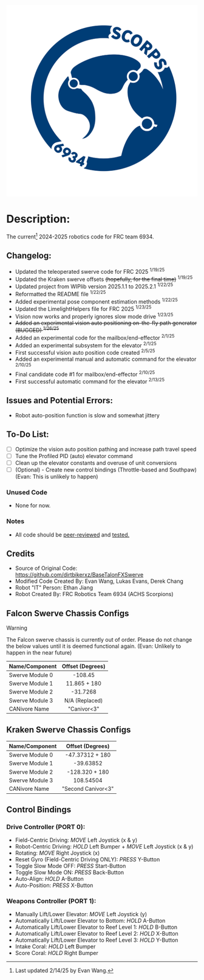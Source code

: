 ![](TeamLogo6934.png)

# Description: 
The current[^1] 2024-2025 robotics code for FRC team 6934.

## Changelog:  
- Updated the teleoperated swerve code for FRC 2025 <sup>1/19/25</sup>
- Updated the Kraken swerve offsets ~~(hopefully, for the final time)~~ <sup>1/19/25</sup>
- Updated project from WIPlib version 2025.1.1 to 2025.2.1 <sup>1/22/25</sup>
- Reformatted the README file <sup>1/22/25</sup>
- Added experimental pose component estimation methods <sup>1/22/25</sup>
- Updated the LimelightHelpers file for FRC 2025 <sup>1/23/25</sup>
- Vision now works and properly ignores slow mode drive <sup>1/23/25</sup>
- ~~Added an experimental vision auto positioning on-the-fly path generator (BUGGED) <sup>1/26/25</sup>~~
- Added an experimental code for the mailbox/end-effector <sup>2/1/25</sup>
- Added an experimental subsystem for the elevator <sup>2/1/25</sup>
- First successful vision auto position code created <sup>2/5/25</sup>
- Added an experimental manual and automatic command for the elevator <sup>2/10/25</sup>
- Final candidate code #1 for mailbox/end-effector <sup>2/10/25</sup>
- First successful automatic command for the elevator <sup>2/13/25</sup>

## Issues and Potential Errors:   
- Robot auto-position function is slow and somewhat jittery

## To-Do List:  
- [ ] Optimize the vision auto position pathing and increase path travel speed
- [ ] Tune the Profiled PID (auto) elevator command
- [ ] Clean up the elevator constants and overuse of unit conversions
- [ ] \(Optional\) - Create new control bindings (Throttle-based and Southpaw) (Evan: This is unlikely to happen)

### Unused Code  
- None for now. 

### Notes  
- All code should be <ins>peer-reviewed</ins> and <ins>tested</inv>. 

## Credits  
- Source of Original Code: https://github.com/dirtbikerxz/BaseTalonFXSwerve  
- Modified Code Created By: Evan Wang, Lukas Evans, Derek Chang  
- Robot "IT" Person: Ethan Jiang
- Robot Created By: FRC Robotics Team 6934 (ACHS Scorpions)  

## Falcon Swerve Chassis Configs  
> [!WARNING]
> The Falcon swerve chassis is currently out of order. Please do not change the below values until it is deemed functional again. (Evan: Unlikely to happen in the near future)

| Name/Component | Offset (Degrees) |
| :--- | :---: |
| Swerve Module 0 | -108.45 |
| Swerve Module 1 | 11.865 + 180 |
| Swerve Module 2 | -31.7268 |
| Swerve Module 3 | N/A (Replaced) |
| CANivore Name | "Canivor<3" |

## Kraken Swerve Chassis Configs  

| Name/Component | Offset (Degrees) |
| :--- | :---: |
| Swerve Module 0 | -47.37312 + 180 |
| Swerve Module 1 | -39.63852 |
| Swerve Module 2 | -128.320 + 180 |
| Swerve Module 3 | 108.54504 |
| CANivore Name | "Second Canivor<3" |

## Control Bindings  
### Drive Controller (**PORT 0**):   
- Field-Centric Driving: *MOVE* Left Joystick (x & y)  
- Robot-Centric Driving: *HOLD* Left Bumper + *MOVE* Left Joystick (x & y)  
- Rotating: *MOVE* Right Joystick (x)  
- Reset Gyro (Field-Centric Driving ONLY): *PRESS* Y-Button  
- Toggle Slow Mode OFF: *PRESS* Start-Button  <br> 
- Toggle Slow Mode ON: *PRESS* Back-Button  <br> 
- Auto-Align: *HOLD* A-Button  <br> 
- Auto-Position: *PRESS* X-Button  <br>
### Weapons Controller (**PORT 1**):
- Manually Lift/Lower Elevator: *MOVE* Left Joystick (y)
- Automatically Lift/Lower Elevator to Bottom: *HOLD* A-Button
- Automatically Lift/Lower Elevator to Reef Level 1: *HOLD* B-Button
- Automatically Lift/Lower Elevator to Reef Level 2: *HOLD* X-Button
- Automatically Lift/Lower Elevator to Reef Level 3: *HOLD* Y-Button
- Intake Coral: *HOLD* Left Bumper
- Score Coral: *HOLD* Right Bumper

[^1]: Last updated 2/14/25 by Evan Wang.
